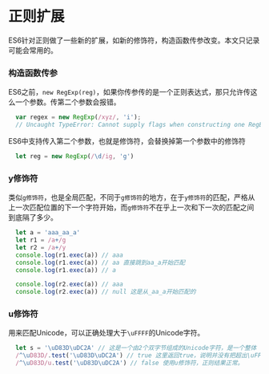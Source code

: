 # 正则扩展
ES6针对正则做了一些新的扩展，如新的修饰符，构造函数传参改变。本文只记录可能会常用的。

### 构造函数传参
ES6之前，`new RegExp(reg)`，如果你传参传的是一个正则表达式，那只允许传这么一个参数。传第二个参数会报错。
```js
  var regex = new RegExp(/xyz/, 'i');
  // Uncaught TypeError: Cannot supply flags when constructing one RegExp from another
```
ES6中支持传入第二个参数，也就是修饰符，会替换掉第一个参数中的修饰符
```js
  let reg = new RegExp(/\d/ig, 'g')
```

### y修饰符
类似`g修饰符`，也是全局匹配，不同于`g修饰符`的地方，在于`y修饰符`的匹配，严格从上一次匹配位置的下一个字符开始，而`g修饰符`不在乎上一次和下一次的匹配之间到底隔了多少。
```js
  let a = 'aaa_aa_a'
  let r1 = /a+/g
  let r2 = /a+/y
  console.log(r1.exec(a)) // aaa
  console.log(r1.exec(a)) // aa 直接跳到aa_a开始匹配
  console.log(r1.exec(a)) // a

  console.log(r2.exec(a)) // aaa
  console.log(r2.exec(a)) // null 这是从_aa_a开始匹配的
```

### u修饰符
用来匹配Unicode，可以正确处理大于`\uFFFF`的Unicode字符。
```js
  let s = '\uD83D\uDC2A' // 这是一个由2个双字节组成的Unicode字符，是一个整体
  /^\uD83D/.test('\uD83D\uDC2A') // true 这里返回true，说明并没有把超出\uFFFF的Unicdoe字符正常匹配。
  /^\uD83D/u.test('\uD83D\uDC2A') // false 使用u修饰符，正则结果正常。
```
